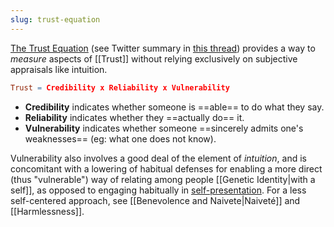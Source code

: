 ```yaml
---
slug: trust-equation
---
```



[The Trust Equation](https://trustedadvisor.com/why-trust-matters/understanding-trust/understanding-the-trust-equation) (see Twitter summary in [this thread](https://twitter.com/ryan_caldbeck/status/1013626221601738754?lang=en)) provides a way to *measure* aspects of [[Trust]] without relying exclusively on subjective appraisals like intuition.

```{.flex .items-center .justify-center .italic .text-lg}
Trust = Credibility x Reliability x Vulnerability
```

- **Credibility** indicates whether someone is ==able== to do what they say.
- **Reliability** indicates whether they ==actually do== it.
- **Vulnerability** indicates whether someone ==sincerely admits one's weaknesses== (eg: what one does not know).

Vulnerability also involves a good deal of the element of *intuition*, and is concomitant with a lowering of habitual defenses for enabling a more direct (thus "vulnerable") way of relating among people [[Genetic Identity|with a self]], as opposed to engaging habitually in [self-presentation](https://en.wikipedia.org/wiki/Impression_management#Self-presentation). For a less self-centered approach, see [[Benevolence and Naivete|Naiveté]] and [[Harmlessness]].
